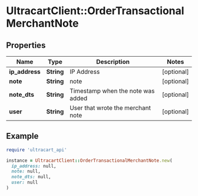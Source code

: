 # UltracartClient::OrderTransactionalMerchantNote

## Properties

| Name | Type | Description | Notes |
| ---- | ---- | ----------- | ----- |
| **ip_address** | **String** | IP Address | [optional] |
| **note** | **String** | note | [optional] |
| **note_dts** | **String** | Timestamp when the note was added | [optional] |
| **user** | **String** | User that wrote the merchant note | [optional] |

## Example

```ruby
require 'ultracart_api'

instance = UltracartClient::OrderTransactionalMerchantNote.new(
  ip_address: null,
  note: null,
  note_dts: null,
  user: null
)
```

